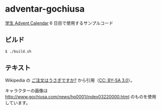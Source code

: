 # adventar-gochiusa

[学生 Advent Calendar](https://adventar.org/calendars/2386) 6 日目で使用するサンプルコード

## ビルド

```bash
$ ./build.sh
```

## テキスト

Wikipedia の [ご注文はうさぎですか?](https://ja.wikipedia.org/wiki/%E3%81%94%E6%B3%A8%E6%96%87%E3%81%AF%E3%81%86%E3%81%95%E3%81%8E%E3%81%A7%E3%81%99%E3%81%8B%3F) から引用（[CC: BY-SA 3.0](https://ja.wikipedia.org/wiki/Wikipedia:Text_of_Creative_Commons_Attribution-ShareAlike_3.0_Unported_License)）。

キャラクターの画像は <http://www.gochiusa.com/news/hp0001/index03220000.html> のものを使用しています。
